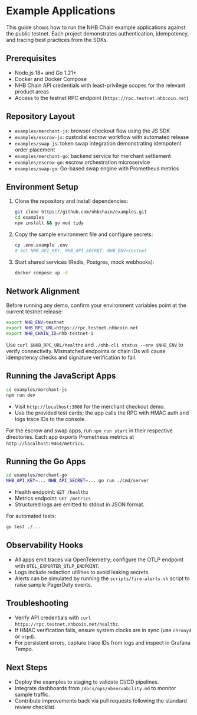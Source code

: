 # Example Applications

This guide shows how to run the NHB Chain example applications against the public testnet. Each project demonstrates authentication, idempotency, and tracing best practices from the SDKs.

## Prerequisites

- Node.js 18+ and Go 1.21+
- Docker and Docker Compose
- NHB Chain API credentials with least-privilege scopes for the relevant product areas
- Access to the testnet RPC endpoint (`https://rpc.testnet.nhbcoin.net`)

## Repository Layout

- `examples/merchant-js`: browser checkout flow using the JS SDK
- `examples/escrow-js`: custodial escrow workflow with automated release
- `examples/swap-js`: token swap integration demonstrating idempotent order placement
- `examples/merchant-go`: backend service for merchant settlement
- `examples/escrow-go`: escrow orchestration microservice
- `examples/swap-go`: Go-based swap engine with Prometheus metrics

## Environment Setup

1. Clone the repository and install dependencies:

   ```bash
   git clone https://github.com/nhbchain/examples.git
   cd examples
   npm install && go mod tidy
   ```

2. Copy the sample environment file and configure secrets:

   ```bash
   cp .env.example .env
   # Set NHB_API_KEY, NHB_API_SECRET, NHB_ENV=testnet
   ```

3. Start shared services (Redis, Postgres, mock webhooks):

   ```bash
   docker compose up -d
   ```

## Network Alignment

Before running any demo, confirm your environment variables point at the
current testnet release:

```bash
export NHB_ENV=testnet
export NHB_RPC_URL=https://rpc.testnet.nhbcoin.net
export NHB_CHAIN_ID=nhb-testnet-1
```

Use `curl $NHB_RPC_URL/healthz` and `./nhb-cli status --env $NHB_ENV` to verify
connectivity. Mismatched endpoints or chain IDs will cause idempotency checks
and signature verification to fail.

## Running the JavaScript Apps

```bash
cd examples/merchant-js
npm run dev
```

- Visit `http://localhost:3000` for the merchant checkout demo.
- Use the provided test cards; the app calls the RPC with HMAC auth and logs trace IDs to the console.

For the escrow and swap apps, run `npm run start` in their respective directories. Each app exports Prometheus metrics at `http://localhost:9464/metrics`.

## Running the Go Apps

```bash
cd examples/merchant-go
NHB_API_KEY=... NHB_API_SECRET=... go run ./cmd/server
```

- Health endpoint: `GET /healthz`
- Metrics endpoint: `GET /metrics`
- Structured logs are emitted to stdout in JSON format.

For automated tests:

```bash
go test ./...
```

## Observability Hooks

- All apps emit traces via OpenTelemetry; configure the OTLP endpoint with `OTEL_EXPORTER_OTLP_ENDPOINT`.
- Logs include redaction utilities to avoid leaking secrets.
- Alerts can be simulated by running the `scripts/fire-alerts.sh` script to raise sample PagerDuty events.

## Troubleshooting

- Verify API credentials with `curl https://rpc.testnet.nhbcoin.net/healthz`.
- If HMAC verification fails, ensure system clocks are in sync (use `chronyd` or `ntpd`).
- For persistent errors, capture trace IDs from logs and inspect in Grafana Tempo.

## Next Steps

- Deploy the examples to staging to validate CI/CD pipelines.
- Integrate dashboards from `/docs/ops/observability.md` to monitor sample traffic.
- Contribute improvements back via pull requests following the standard review checklist.
